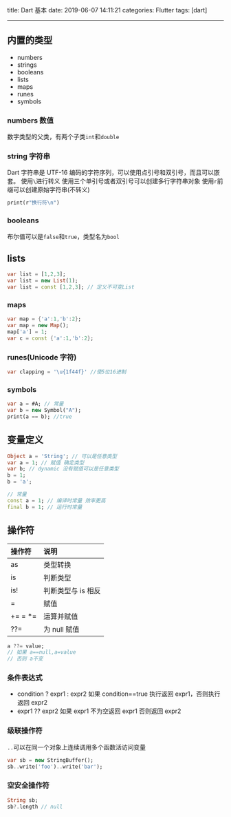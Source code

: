 title: Dart 基本
date: 2019-06-07 14:11:21
categories: Flutter
tags: [dart]

---

## 内置的类型

- numbers
- strings
- booleans
- lists
- maps
- runes
- symbols
  <!--more-->

### numbers 数值

数字类型的父类，有两个子类`int`和`double`

### string 字符串

Dart 字符串是 UTF-16 编码的字符序列，可以使用点引号和双引号，而且可以嵌套。
使用`\`进行转义
使用三个单引号或者双引号可以创建多行字符串对象
使用`r`前缀可以创建原始字符串(不转义)

```dart
print(r"换行符\n")
```

### booleans

布尔值可以是`false`和`true`，类型名为`bool`

## lists

```dart
var list = [1,2,3];
var list = new List(1);
var list = const [1,2,3]; // 定义不可变List
```

### maps

```dart
var map = {'a':1,'b':2};
var map = new Map();
map['a'] = 1;
var c = const {'a':1,'b':2};
```

### runes(Unicode 字符)

```dart
var clapping = '\u{1f44f}' //使5位16进制
```

### symbols

```dart
var a = #A; // 常量
var b = new Symbol("A");
print(a == b); //true
```

## 变量定义

```dart
Object a = 'String'; // 可以是任意类型
var a = 1; // 赋值 确定类型
var b; // dynamic 没有赋值可以是任意类型
b = 1;
b = 'a';

// 常量
const a = 1; // 编译时常量 效率更高
final b = 1; // 运行时常量
```

## 操作符

| 操作符    | 说明               |
| :-------- | :----------------- |
| as        | 类型转换           |
| is        | 判断类型           |
| is!       | 判断类型与 is 相反 |
| =         | 赋值               |
| += \= \*= | 运算并赋值         |
| ??=       | 为 null 赋值       |

```dart
a ??= value;
// 如果 a==null,a=value
// 否则 a不变
```

### 条件表达式

- condition ? expr1 : expr2
  如果 condition==true 执行返回 expr1，否则执行返回 expr2
- expr1 ?? expr2
  如果 expr1 不为空返回 expr1 否则返回 expr2

### 级联操作符

`..`可以在同一个对象上连续调用多个函数活访问变量

```dart
var sb = new StringBuffer();
sb..write('foo')..write('bar');
```

### 空安全操作符

```dart
String sb;
sb?.length // null
```
